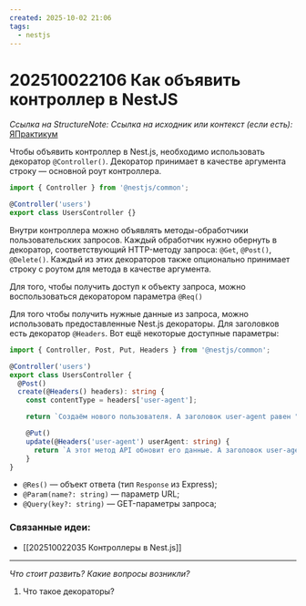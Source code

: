```yaml
---
created: 2025-10-02 21:06
tags:
  - nestjs
---
```

# 202510022106 Как объявить контроллер в NestJS

*Ссылка на StructureNote:*
*Ссылка на исходник или контекст (если есть):* [ЯПрактикум](https://practicum.yandex.ru/learn/backend-nodejs/courses/a4214ab0-2146-4152-b90e-651bf4c7ca5e/sprints/564244/topics/1df920a3-5c6a-4fcd-884c-0f66136c2b56/lessons/c38ca5aa-94de-4791-ab42-75f56d3ae370/)

Чтобы объявить контроллер в Nest.js, необходимо использовать декоратор `@Controller()`. Декоратор принимает в качестве аргумента строку — основной роут контроллера.

```ts
import { Controller } from '@nestjs/common';

@Controller('users')
export class UsersController {}
```

Внутри контроллера можно объявлять методы-обработчики пользовательских запросов. Каждый обработчик нужно обернуть в декоратор, соответствующий HTTP-методу запроса: `@Get`, `@Post()`, `@Delete()`. Каждый из этих декораторов также опционально принимает строку c роутом для метода в качестве аргумента.

Для того, чтобы получить доступ к объекту запроса, можно воспользоваться декоратором параметра `@Req()`

Для того чтобы получить нужные данные из запроса, можно использовать предоставленные Nest.js декораторы. Для заголовков есть декоратор `@Headers`. Вот ещё некоторые доступные параметры:

```ts
import { Controller, Post, Put, Headers } from '@nestjs/common';

@Controller('users')
export class UsersController {
  @Post()
  create(@Headers() headers): string {
    const contentType = headers['user-agent'];

    return `Создаём нового пользователя. А заголовок user-agent равен "${userAgent}"`;  }

    @Put()
    update(@Headers('user-agent') userAgent: string) {
      return `А этот метод API обновит его данные. А заголовок user-agent равен "${userAgent}"`;
    }
}
```

- `@Res()` — объект ответа (тип `Response` из Express);
- `@Param(name?: string)` — параметр URL;
- `@Query(key?: string)` — GET-параметры запроса;

### Связанные идеи:

* [[202510022035 Контроллеры в Nest.js]]
---

*Что стоит развить? Какие вопросы возникли?*
1) Что такое декораторы?
